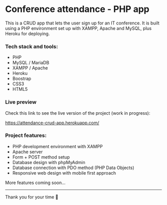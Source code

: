 # Conference attendance - PHP app

This is a CRUD app that lets the user sign up for an IT conference. It is built using a PHP environment set up with XAMPP, Apache and MySQL, plus Heroku for deploying.

### Tech stack and tools:

- PHP
- MySQL / MariaDB
- XAMPP / Apache
- Heroku
- Boostrap
- CSS3
- HTML5
  
### Live preview

Check this link to see the live version of the project (work in progress):

https://attendance-crud-app.herokuapp.com/

### Project features:

- PHP development environment with XAMPP
- Apache server
- Form + POST method setup
- Database design with phpMyAdmin
- Database connection with PDO method (PHP Data Objects)
- Responsive web design with mobile first approach
  
More features coming soon...

--- 

Thank you for your time 🙂
